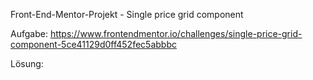 Front-End-Mentor-Projekt - Single price grid component

Aufgabe:
https://www.frontendmentor.io/challenges/single-price-grid-component-5ce41129d0ff452fec5abbbc

Lösung:

